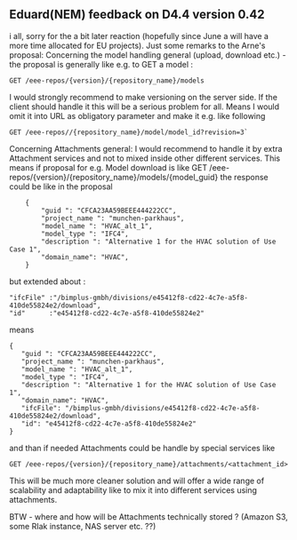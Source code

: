 ## Eduard(NEM) feedback on D4.4 version 0.42 ##
i all, sorry for the a bit later reaction (hopefully since June a will have a more time allocated for EU projects). Just some remarks to the Arne's proposal:
Concerning the model handling general (upload, download etc.) - the proposal is generally like e.g.  to GET a model :
 
	GET /eee-repos/{version}/{repository_name}/models	

I would strongly recommend to make versioning on the server side. If the client should handle it this will be a serious problem for all.  Means I would omit it into URL as obligatory parameter and make it e.g. like following
 
	GET /eee-repos//{repository_name}/model/model_id?revision=3` 
 
Concerning Attachments  general:
I would recommend to handle it by extra Attachment services and not to mixed inside other different services. This means if proposal for e.g. Model download is like 
	GET /eee-repos/{version}/{repository_name}/models/{model_guid} 
the response could be like in the proposal

```
	{ 
  		"guid ": "CFCA23AA59BEEE444222CC", 
  		"project_name ": "munchen-parkhaus", 
  		"model_name ": "HVAC_alt_1", 
  		"model_type ": "IFC4", 
  		"description ": "Alternative 1 for the HVAC solution of Use Case 1", 
  		"domain_name": "HVAC", 
	}
```

but extended about :

	"ifcFile" :"/bimplus-gmbh/divisions/e45412f8-cd22-4c7e-a5f8-410de55824e2/download",
 	"id"      :"e45412f8-cd22-4c7e-a5f8-410de55824e2"  

means
 
	{ 
	   "guid ": "CFCA23AA59BEEE444222CC", 
	   "project_name ": "munchen-parkhaus", 
	   "model_name ": "HVAC_alt_1", 
	   "model_type ": "IFC4", 
	   "description ": "Alternative 1 for the HVAC solution of Use Case 1", 
	   "domain_name": "HVAC", 
	   "ifcFile": "/bimplus-gmbh/divisions/e45412f8-cd22-4c7e-a5f8-410de55824e2/download", 
	   "id": "e45412f8-cd22-4c7e-a5f8-410de55824e2" 
	} 

and than if needed Attachments could be handle by special services like 

	GET /eee-repos/{version}/{repository_name}/attachments/<attachment_id>  

This will be much more cleaner solution and will offer a wide range of scalability and adaptability like to mix it into different services using attachments. 

BTW - where and how will be Attachments technically stored ? (Amazon S3, some RIak instance, NAS server etc. ??) 
 
